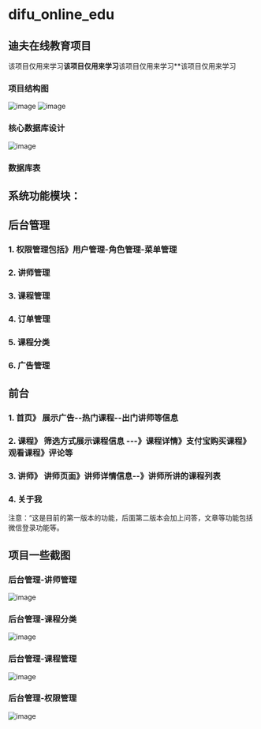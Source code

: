 # difu_online_edu
## 迪夫在线教育项目
该项目仅用来学习**该项目仅用来学习**该项目仅用来学习**该项目仅用来学习
### 项目结构图
![image](https://user-images.githubusercontent.com/78295307/208625096-81dadf3a-451e-4a65-a07c-e113a1c85c5d.png)
![image](https://user-images.githubusercontent.com/78295307/208625587-ac528ad0-2b1c-4bf4-b851-fc2f6cc471d4.png)

### 核心数据库设计
![image](https://user-images.githubusercontent.com/78295307/208626553-c6b7b93f-c377-4f8c-b5bc-35289343877d.png)
### 数据库表


## 系统功能模块：
## 后台管理
### 1. 权限管理包括》用户管理-角色管理-菜单管理
### 2. 讲师管理
### 3. 课程管理
### 4. 订单管理
### 5. 课程分类
### 6. 广告管理
## 前台
### 1. 首页》 展示广告--热门课程--出门讲师等信息
### 2. 课程》 筛选方式展示课程信息 ---》课程详情》支付宝购买课程》观看课程》评论等
### 3. 讲师》 讲师页面》讲师详情信息--》讲师所讲的课程列表
### 4. 关于我
注意：“这是目前的第一版本的功能，后面第二版本会加上问答，文章等功能包括微信登录功能等。
## 项目一些截图
### 后台管理-讲师管理
![image](https://user-images.githubusercontent.com/78295307/208633192-879838e3-a0f1-4a2d-816e-63dce0cb4920.png)
### 后台管理-课程分类
![image](https://user-images.githubusercontent.com/78295307/208634028-3b8233bf-452e-4b95-8f7e-9314528f0123.png)
### 后台管理-课程管理
![image](https://user-images.githubusercontent.com/78295307/208634654-efe98d00-c8ff-4e5e-853d-36894ed6b1b7.png)
### 后台管理-权限管理
![image](https://user-images.githubusercontent.com/78295307/208634819-978c41af-45ff-4cb5-8de9-a01346f5b1d9.png)

